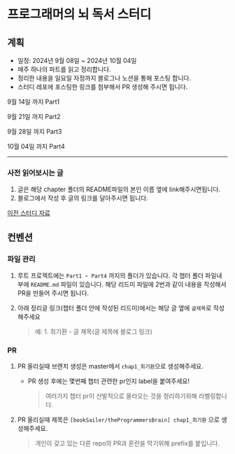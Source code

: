 # 프로그래머의 뇌 독서 스터디

## 계획

- 일정: 2024년 9월 08일 ~ 2024년 10월 04일
- 매주 하나의 파트를 읽고 정리합니다.
- 정리한 내용을 일요일 자정까지 블로그나 노션을 통해 포스팅 합니다.
- 스터디 레포에 포스팅한 링크를 첨부해서 PR 생성해 주시면 됩니다.

9월 14일 까지 Part1

9월 21일 까지 Part2

9월 28일 까지 Part3

10월 04일 까지 Part4

---

### 사전 읽어보시는 글

1. 글은 해당 chapter 폴더의 README파일의 본인 이름 옆에 link해주시면됩니다.
2. 블로그에서 작성 후 글의 링크를 달아주시면 됩니다.

[이전 스터디 자료](https://github.com/bookSailer/functionalProgramming)

## 컨벤션

### 파일 관리

1. 루트 프로젝트에는 `Part1 ~ Part4` 까지의 폴더가 있습니다. 각 챕터 폴더 파일내부에 `README.md` 파일이 있습니다. 해당 리드미 파일에 2번과 같이 내용을 작성해서 PR을 만들어 주시면 됩니다.
2. 아래 정리글 링크(챕터 폴더 안에 작성된 리드미)에서는 해당 글 옆에 `글제목`로 작성해주세요

    > 예: 1. 최기환 - 글 제목(글 제목에 블로그 링크)
    >

### PR

1. PR 올리실때 브랜치 생성은 master에서 `chap1_최기환`으로 생성해주세요.
    - PR 생성 후에는 몇번째 챕터 관련한 pr인지 label을 붙여주세요!

        > 여러가지 챕터 pr이 산발적으로 올라오는 것을 정리하기위해 라벨링합니다.
        >
2. PR 올리실때 제목은 `[bookSailer/theProgrammersBrain] chap1_최기환` 으로 생성해주세요.

    > 개인이 갖고 있는 다른 repo의 PR과 혼란을 막기위해 prefix를 붙입니다.
    >